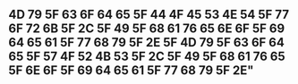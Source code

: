 ## 4D 79 5F 63 6F 64 65 5F 44 4F 45 53 4E 54 5F 77 6F 72 6B 5F 2C 5F 49 5F 68 61 76 65  6E 6F 5F 69 64 65 61 5F 77 68 79 5F 2E 5F 4D 79 5F 63 6F 64 65 5F 57 4F 52 4B 53 5F 2C 5F 49 5F 68 61 76 65 5F 6E 6F 5F 69 64 65 61 5F 77 68 79 5F 2E"


